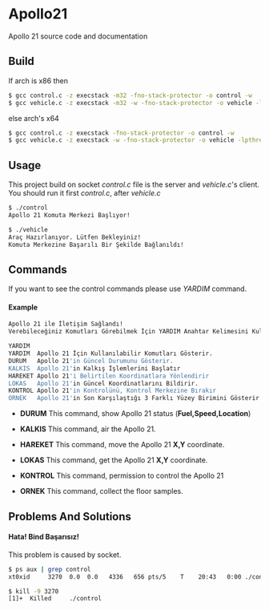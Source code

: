 # Apollo21
Apollo 21 source code and documentation

## Build


If arch is x86 then
```sh
$ gcc control.c -z execstack -m32 -fno-stack-protector -o control -w
$ gcc vehicle.c -z execstack -m32 -w -fno-stack-protector -o vehicle -lpthread
``` 
else arch's x64 
```sh
$ gcc control.c -z execstack -fno-stack-protector -o control -w
$ gcc vehicle.c -z execstack -w -fno-stack-protector -o vehicle -lpthread
``` 


## Usage

This project build on socket *control.c* file is the server and *vehicle.c*'s client. You should run it first *control.c*, after *vehicle.c*

```sh
$ ./control
Apollo 21 Komuta Merkezi Başlıyor!
``` 

```sh
$ ./vehicle
Araç Hazırlanıyor. Lütfen Bekleyiniz!
Komuta Merkezine Başarılı Bir Şekilde Bağlanıldı!
``` 

## Commands
If you want to see the control commands please use *YARDIM* command.

#### Example

```sh
Apollo 21 ile İletişim Sağlandı!
Verebileceğiniz Komutları Görebilmek İçin YARDIM Anahtar Kelimesini Kullanınız!

YARDIM
YARDIM	Apollo 21 İçin Kullanılabilir Komutları Gösterir.
DURUM	Apollo 21'in Güncel Durumunu Gösterir.
KALKIS	Apollo 21'in Kalkış İşlemlerini Başlatır
HAREKET	Apollo 21'i Belirtilen Koordinatlara Yönlendirir
LOKAS	Apollo 21'in Güncel Koordinatlarını Bildirir.
KONTROL	Apollo 21'in Kontrolünü, Kontrol Merkezine Bırakır
ORNEK	Apollo 21'in Son Karşılaştığı 3 Farklı Yüzey Birimini Gösterir
``` 

 - **DURUM**
 This command, show Apollo 21 status (**Fuel,Speed,Location**)
 
 - **KALKIS**
 This command, air the Apollo 21.
 
 - **HAREKET**
 This command, move the Apollo 21 **X,Y** coordinate.
 
 - **LOKAS**
 This command, get the Apollo 21 **X,Y** coordinate.
 
 - **KONTROL**
 This command, permission to control the Apollo 21
 
 - **ORNEK**
 This command, collect the floor samples.


 ## Problems And Solutions

#### Hata! Bind Başarısız!

This problem is caused by socket.

```sh
$ ps aux | grep control
xt0xid     3270  0.0  0.0   4336   656 pts/5    T    20:43   0:00 ./control
``` 

```sh
$ kill -9 3270
[1]+  Killed     ./control
``` 